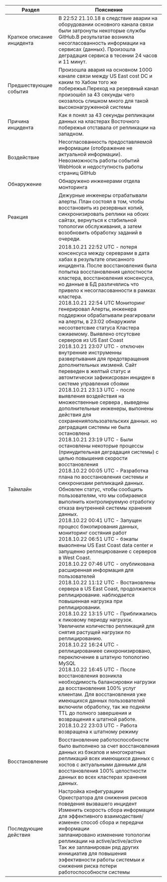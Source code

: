 Раздел  | Пояснение 
------- | --------
Краткое описание инцидента   | В 22:52 21.10.18 в следствие аварии на оборудовании основного канала связи были затронуты некоторые службы GitHub.В результатае возникла несогласованность информации на сервисах (данных). Произошла деградация сервиса в тесении 24 часов и 11 минут.
Предшествующие события   | Произошла авария на основном 100G канале связи между US East cost DC и каким то Хабом того же побережья.Переход на резервный канал произошёл за 43 секунды чего окозалось слишком много для такой высоконагруженной системы
Причина инцидента   | Как я понял за 43 секунды репликации данных на кластерах Восточного побережья отставала от репликации на западном.
Воздействие   |   Несогласованность предоставляемой информации (отображение не актуальной информации). Невозможность работы событий WebHook и недоступность работы страниц GitHub
Обнаружение   |   Обнаружено инженерами отдела монторинга
Реакция   |  Дежурные инженеры отрабатывали алерты. План состоял в том, чтобы восстановить из резервных копий, синхронизировать реплики на обоих сайтах, вернуться к стабильной топологии обслуживания, а затем возобновить обработку заданий в очереди. 
Таймлайн   |   2018.10.21 22:52 UTC - потеря консенсуса между сереврами в дата хабах в результате описанного инцидента. После восстановления была попытка восстановления целостности кластера, восстановления консенсуса, но данные в БД различялись что привело к несогласованности в рамках кластера.<br>2018.10.21 22:54 UTC   Мониторинг генерировал Алерты, инженера поддержки обрабатывали реагировали на алерты, в 23:02 обнаружили несоответсвие статуса Кластера ожиаемому. Выявлено отсутсвие серверов из US East Coast<br>2018.10.21 23:07 UTC - отключен внутренние инструменны развертывания для предотвращения дополнительных имзменй. Сайт переведен в желтый статус и автомтически зафикисрован инциден в системе управления сбоями<br>2018.10.21 23:13 UTC - после выявления воздействия на множественные сервера , выведены дополнительные инженеры, выпонены действия для сохраненияпользоательских данных. но деградация системы не была остановлена<br>2018.10.21 23:19 UTC - Были остановлены некоторые процессы (принудительная деградация системы) с целью повышения скорости восстановления<br>2018.10.22 00:05 UTC - Разработка плана по восстановления системы и синхронизаии репликаций данных. Обновлен статус, чтобы сообщить пользователям, что мы собираемся выполнить контролируемую отработку отказа внутренней системы хранения данных.<br>2018.10.22 00:41 UTC - Запущен процесс бэкопирования данных, мониторинг состяния работ<br>2018.10.22 06:51 UTC - бэкапы выаолнены US East Coast data center и запущенно реплецирование с серверов в West Coast.<br>2018.10.22 07:46 UTC - опубликована расширенная информация для пользователей<br>2018.10.22 11:12 UTC - Востановлены сервера в US East Coast, продолжается реплицирование. наблюдается повышенная нагрузка при реплицировании.<br>2018.10.22 13:15 UTC - Приближались к пиковому периоду нагрузок. Увеличили количество репликаций для снятия растущей нагрузки по реплицированию.<br>2018.10.22 16:24 UTC - реплицированиее синхронизировано, переключение в штатную топологию MySQL<br>2018.10.22 16:45 UTC - После восстановления возникла необходимость балансировки нагрузки да восстановления 100% услуг клиентам. Для восстановления уже имеющихся данных пользователей включили обработку, так же подняли TTL до полного завершения и возвращения к штатной работе.<br>2018.10.22 23:03 UTC - Работа возвращена к штатному режиму
Восстановление   |  Восстановление работоспособности было выполнено за счет восстановления данных из бэкапов и многократных репликаций всех имеющихся данных с хостов с актуальными данными для восстановления 100% целостности данных во всех кластерах хранения данных.
Последующие действия   |  Настройка конфигурациии Оркестратора для снижения рисков поведения вызвашего инцидент<br>Изменить скорость сбора информации для эффективного взаимодествия/ изменен способ сбора и передачи информации<br>запланировано изменение топологии репликации на active/active/active<br>Так же запланирован ряд других иннициатив для повышения ээфективности работы системыи и снижения риска потери работоспособности системы
